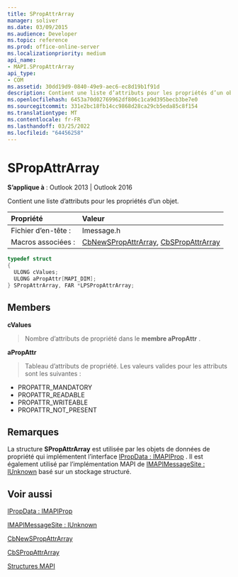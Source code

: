 ```yaml
---
title: SPropAttrArray
manager: soliver
ms.date: 03/09/2015
ms.audience: Developer
ms.topic: reference
ms.prod: office-online-server
ms.localizationpriority: medium
api_name:
- MAPI.SPropAttrArray
api_type:
- COM
ms.assetid: 30dd19d9-0840-49e9-aec6-ec8d19b1f91d
description: Contient une liste d’attributs pour les propriétés d’un objet. La structure SPropAttrArray est utilisée par les objets de données de propriété qui implémentent l’interface IPropData:IMAPIProp.
ms.openlocfilehash: 6453a70d02769962df806c1ca9d395becb3be7e0
ms.sourcegitcommit: 331e2bc18fb14cc9868d28ca29cb5eda85c8f154
ms.translationtype: MT
ms.contentlocale: fr-FR
ms.lasthandoff: 03/25/2022
ms.locfileid: "64456258"
---
```

# <a name="spropattrarray"></a>SPropAttrArray

  
  
**S’applique à** : Outlook 2013 | Outlook 2016 
  
Contient une liste d’attributs pour les propriétés d’un objet. 
  
|Propriété |Valeur |
|:-----|:-----|
|Fichier d’en-tête :  <br/> |Imessage.h  <br/> |
|Macros associées :  <br/> |[CbNewSPropAttrArray](cbnewspropattrarray.md), [CbSPropAttrArray](cbspropattrarray.md) <br/> |
   
```cpp
typedef struct
{
  ULONG cValues;
  ULONG aPropAttr[MAPI_DIM];
} SPropAttrArray, FAR *LPSPropAttrArray;

```

## <a name="members"></a>Members

 **cValues**
  
> Nombre d’attributs de propriété dans le **membre aPropAttr** . 
    
 **aPropAttr**
  
> Tableau d’attributs de propriété. Les valeurs valides pour les attributs sont les suivantes :

  - PROPATTR_MANDATORY
  - PROPATTR_READABLE
  - PROPATTR_WRITEABLE
  - PROPATTR_NOT_PRESENT
    
## <a name="remarks"></a>Remarques

La structure **SPropAttrArray** est utilisée par les objets de données de propriété qui implémentent l’interface [IPropData : IMAPIProp](ipropdataimapiprop.md) . Il est également utilisé par l’implémentation MAPI de [IMAPIMessageSite : IUnknown](imapimessagesiteiunknown.md) basé sur un stockage structuré. 
  
## <a name="see-also"></a>Voir aussi



[IPropData : IMAPIProp](ipropdataimapiprop.md)
  
[IMAPIMessageSite : IUnknown](imapimessagesiteiunknown.md)
  
[CbNewSPropAttrArray](cbnewspropattrarray.md)
  
[CbSPropAttrArray](cbspropattrarray.md)


[Structures MAPI](mapi-structures.md)

